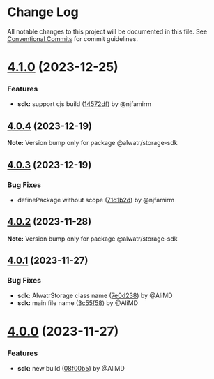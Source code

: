 # Change Log

All notable changes to this project will be documented in this file.
See [Conventional Commits](https://conventionalcommits.org) for commit guidelines.

# [4.1.0](https://github.com/Alwatr/store/compare/v4.0.4...v4.1.0) (2023-12-25)

### Features

* **sdk:** support cjs build ([14572df](https://github.com/Alwatr/store/commit/14572df978539e7c9a7b486842dd24b5a85aeae8)) by @njfamirm

## [4.0.4](https://github.com/Alwatr/storage/compare/v4.0.3...v4.0.4) (2023-12-19)

**Note:** Version bump only for package @alwatr/storage-sdk

## [4.0.3](https://github.com/Alwatr/storage/compare/v4.0.2...v4.0.3) (2023-12-19)

### Bug Fixes

* definePackage without scope ([71d1b2d](https://github.com/Alwatr/storage/commit/71d1b2d5d062911fefb9d2e8bdb9eb4026934613)) by @njfamirm

## [4.0.2](https://github.com/Alwatr/storage/compare/v4.0.1...v4.0.2) (2023-11-28)

**Note:** Version bump only for package @alwatr/storage-sdk

## [4.0.1](https://github.com/Alwatr/storage/compare/v4.0.0...v4.0.1) (2023-11-27)

### Bug Fixes

* **sdk:** AlwatrStorage class name ([7e0d238](https://github.com/Alwatr/storage/commit/7e0d2389d1fff0929a75adcf8c2419126a685c5a)) by @AliMD
* **sdk:** main file name ([3c55f58](https://github.com/Alwatr/storage/commit/3c55f580bc18610ca1fd3dbe261a30d3cbe8fcae)) by @AliMD

# [4.0.0](https://github.com/Alwatr/storage/compare/v4.0.0-rc.0...v4.0.0) (2023-11-27)

### Features

* **sdk:** new build ([08f00b5](https://github.com/Alwatr/storage/commit/08f00b54a33493c4938975251ea8660fe58346fd)) by @AliMD
